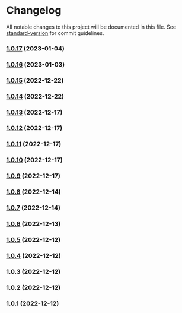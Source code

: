# Changelog

All notable changes to this project will be documented in this file. See [standard-version](https://github.com/conventional-changelog/standard-version) for commit guidelines.

### [1.0.17](https://github.com/olavoparno/the-bugging/compare/v1.0.16...v1.0.17) (2023-01-04)

### [1.0.16](https://github.com/olavoparno/the-bugging/compare/v1.0.15...v1.0.16) (2023-01-03)

### [1.0.15](https://github.com/olavoparno/the-bugging/compare/v1.0.14...v1.0.15) (2022-12-22)

### [1.0.14](https://github.com/olavoparno/the-bugging/compare/v1.0.13...v1.0.14) (2022-12-22)

### [1.0.13](https://github.com/olavoparno/the-bugging/compare/v1.0.12...v1.0.13) (2022-12-17)

### [1.0.12](https://github.com/olavoparno/the-bugging/compare/v1.0.11...v1.0.12) (2022-12-17)

### [1.0.11](https://github.com/olavoparno/the-bugging/compare/v1.0.10...v1.0.11) (2022-12-17)

### [1.0.10](https://github.com/olavoparno/the-bugging/compare/v1.0.9...v1.0.10) (2022-12-17)

### [1.0.9](https://github.com/olavoparno/the-bugging/compare/v1.0.8...v1.0.9) (2022-12-17)

### [1.0.8](https://github.com/olavoparno/the-bugging/compare/v1.0.7...v1.0.8) (2022-12-14)

### [1.0.7](https://github.com/olavoparno/the-bugging/compare/v1.0.6...v1.0.7) (2022-12-14)

### [1.0.6](https://github.com/olavoparno/the-bugging/compare/v1.0.5...v1.0.6) (2022-12-13)

### [1.0.5](https://github.com/olavoparno/the-bugging/compare/v1.0.4...v1.0.5) (2022-12-12)

### [1.0.4](https://github.com/olavoparno/the-bugging/compare/v1.0.3...v1.0.4) (2022-12-12)

### 1.0.3 (2022-12-12)

### 1.0.2 (2022-12-12)

### 1.0.1 (2022-12-12)
